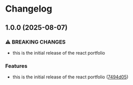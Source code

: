 # Changelog

## 1.0.0 (2025-08-07)


### ⚠ BREAKING CHANGES

* this is the initial release of the react portfolio

### Features

* this is the initial release of the react portfolio ([7494d05](https://github.com/Pragyanshu-rai/portfolio/commit/7494d05beb9e26d24974291a4c4494f85d6eb80f))
